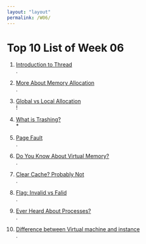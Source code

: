 ```yaml
---
layout: "layout"
permalink: /W06/
---
```


# Top 10 List of Week 06

1. [Introduction to Thread](https://www.youtube.com/watch?v=LOfGJcVnvAk)<br>
    .

2. [More About Memory Allocation](https://www.cse.iitb.ac.in/~mythili/os/anno_slides/lecture11.pdf)<br>
   .

3. [Global vs Local Allocation](https://knowledge.ni.com/KnowledgeArticleDetails?id=kA00Z0000019N6nSAE)<br>
!

4. [What is Trashing?](https://www.thecrazyprogrammer.com/2019/02/thrashing-in-operating-system-os.html)<br>
   *

5. [Page Fault](https://www.gatevidyalay.com/page-fault-page-replacement-algorithms/)<br>
   .

6. [Do You Know About Virtual Memory?](https://searchstorage.techtarget.com/definition/virtual-memory)<br>
 . 

7. [Clear Cache? Probably Not](https://aws.amazon.com/caching/)<br>
   .

8. [Flag: Invalid vs Falid](https://cs.stackexchange.com/questions/66541/what-is-the-need-for-valid-invalid-bit-in-paged-memory-technique)<br>
   .

9. [Ever Heard About Processes?](https://www.youtube.com/watch?v=PCZ1yxVN4n4)<br>
   . 

10. [Difference between Virtual machine and instance](https://stackoverflow.com/questions/33074732/difference-between-virtual-machine-and-instance)<br>
    .

